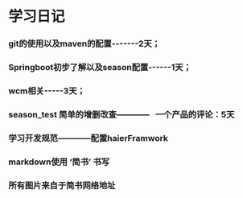 # 学习日记
###  git的使用以及maven的配置-------2天；
###  Springboot初步了解以及season配置------1天；
###  wcm相关-----3天；
###  season_test 简单的增删改查————   一个产品的评论：5天
###  学习开发规范————配置haierFramwork
### markdown使用 ‘简书’ 书写   
### 所有图片来自于简书网络地址
